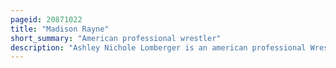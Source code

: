 ```yaml
---
pageid: 20871022
title: "Madison Rayne"
short_summary: "American professional wrestler"
description: "Ashley Nichole Lomberger is an american professional Wrestler currently signed to all Elite Wrestling under the Ring Name Madison Rayne, where she is also the Coach of the Women's Division. She is best known for her Time at Impact Wrestling where she was the record-breaking three-time Impact knockouts World Tag Team Champion."
---
```

